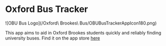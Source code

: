 # Oxford Bus Tracker

![OBU Bus Logo](/Oxford\ Brookes\ Bus/OBUBusTrackerAppIcon180.png)

This app aims to aid in Oxford Brookes students quickly and reliably finding
university buses.  Find it on the app store
[here](https://itunes.apple.com/us/app/obu-transit/id1017577580?ls=1&mt=8)
